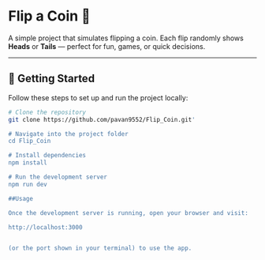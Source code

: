 # Flip a Coin 🎲

A simple project that simulates flipping a coin. Each flip randomly shows **Heads** or **Tails** — perfect for fun, games, or quick decisions.

---

## 🚀 Getting Started

Follow these steps to set up and run the project locally:

```bash
# Clone the repository
git clone https://github.com/pavan9552/Flip_Coin.git'

# Navigate into the project folder
cd Flip_Coin

# Install dependencies
npm install

# Run the development server
npm run dev

##Usage

Once the development server is running, open your browser and visit:

http://localhost:3000


(or the port shown in your terminal) to use the app.
